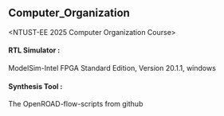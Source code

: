 ## Computer_Organization

<NTUST-EE 2025 Computer Organization Course>  

#### RTL Simulator :  
ModelSim-Intel FPGA Standard Edition, Version 20.1.1, windows  

#### Synthesis Tool :  
The OpenROAD-flow-scripts from github
